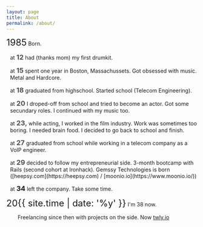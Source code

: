 ```yaml
---
layout: page
title: About
permalink: /about/
---
```


<p> <span style="font-size: 24px;">1985</span> Born.</p>
<div style="padding-left: 10px;">
<p>at <span style="font-size: 18px"><strong style="color: #4f4f4f;">12</strong></span> had (thanks mom) my first drumkit.      </p>
<p>at <span style="font-size: 18px"><strong style="color: #4f4f4f;">15</strong></span> spent one year in Boston, Massachussets. Got obsessed with music. Metal and Hardcore.      </p>
<p>at <span style="font-size: 18px"><strong style="color: #4f4f4f;">18</strong></span> graduated from highschool. Started school (Telecom Engineering).      </p>
<p>at <span style="font-size: 18px"><strong style="color: #4f4f4f;">20</strong></span> I droped-off from school and tried to become an actor. Got some secundary roles. I continued with my music too.      </p>
<p>at <span style="font-size: 18px"><strong style="color: #4f4f4f;">23</strong>,</span> while acting, I worked in the film industry. Work was sometimes too boring. I needed brain food. I decided to go back to school and finish.      </p>
<p>at <span style="font-size: 18px"><strong style="color: #4f4f4f;">27</strong></span> graduated from school while working in a telecom company as a VoIP engineer.      </p>
<p>at <span style="font-size: 18px"><strong style="color: #4f4f4f;">29</strong></span> decided to follow my entrepreneurial side. 3-month bootcamp with Rails (second cohort at Ironhack). Gemssy Technologies is born ([heepsy.com](https://heepsy.com) / [moonio.io](https://www.moonio.io/))      </p>
<p>at <span style="font-size: 18px"><strong>34</strong></span> left the company. Take some time.</p>
</div>
<p style="margin-bottom: 0px;"> <span style="font-size: 24px;">20{{ site.time | date: '%y' }}</span> I'm 38 now.</p>
<p style="padding-left: 30px;">Freelancing since then with projects on the side. Now <a href="http://twly.io">twly.io</a></p>
